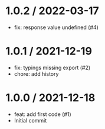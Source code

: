 
1.0.2 / 2022-03-17
==================

  * fix: response value undefined (#4)

1.0.1 / 2021-12-19
==================

  * fix: typings missing export (#2)
  * chore: add history

1.0.0 / 2021-12-18
==================

  * feat: add first code (#1)
  * Initial commit
